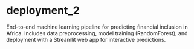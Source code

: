 # deployment_2
End-to-end machine learning pipeline for predicting financial inclusion in Africa. Includes data preprocessing, model training (RandomForest), and deployment with a Streamlit web app for interactive predictions.
